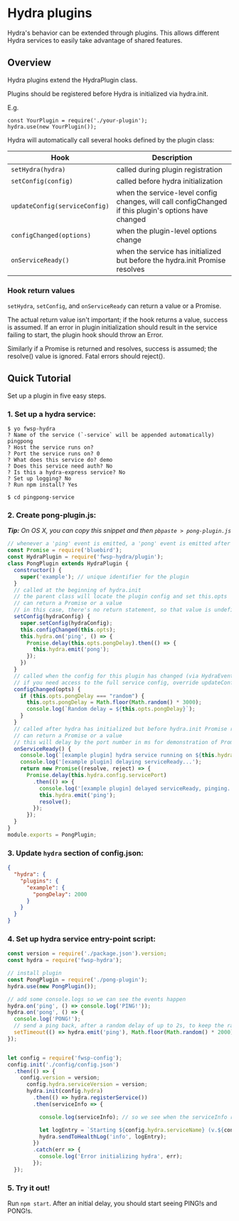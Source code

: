 # Hydra plugins

Hydra's behavior can be extended through plugins.
This allows different Hydra services to easily take advantage of shared features.

## Overview

Hydra plugins extend the HydraPlugin class.

Plugins should be registered before Hydra is initialized via hydra.init.

E.g.

```
const YourPlugin = require('./your-plugin');
hydra.use(new YourPlugin());
```

Hydra will automatically call several hooks defined by the plugin class:

| Hook | Description
| --- | ---
| `setHydra(hydra)` | called during plugin registration
| `setConfig(config)` | called before hydra initialization
| `updateConfig(serviceConfig)` | when the service-level config changes, will call configChanged if this plugin's options have changed
| `configChanged(options)` | when the plugin-level options change
| `onServiceReady()` | when the service has initialized but before the hydra.init Promise resolves

### Hook return values

`setHydra`, `setConfig`, and `onServiceReady` can return a value or a Promise.

The actual return value isn't important; if the hook returns a value, success is assumed.
If an error in plugin initialization should result in the service failing to start,
the plugin hook should throw an Error.

Similarly if a Promise is returned and resolves, success is assumed; the resolve() value is ignored.
Fatal errors should reject().

## Quick Tutorial

Set up a plugin in five easy steps.

### 1. Set up a hydra service:

```
$ yo fwsp-hydra
? Name of the service (`-service` will be appended automatically) pingpong
? Host the service runs on?
? Port the service runs on? 0
? What does this service do? demo
? Does this service need auth? No
? Is this a hydra-express service? No
? Set up logging? No
? Run npm install? Yes

$ cd pingpong-service
```

### 2. Create pong-plugin.js:

***Tip:** On OS X, you can copy this snippet and then `pbpaste > pong-plugin.js`*

```javascript
// whenever a 'ping' event is emitted, a 'pong' event is emitted after a user-defined delay
const Promise = require('bluebird');
const HydraPlugin = require('fwsp-hydra/plugin');
class PongPlugin extends HydraPlugin {
  constructor() {
    super('example'); // unique identifier for the plugin
  }
  // called at the beginning of hydra.init
  // the parent class will locate the plugin config and set this.opts
  // can return a Promise or a value
  // in this case, there's no return statement, so that value is undefined
  setConfig(hydraConfig) {
    super.setConfig(hydraConfig);
    this.configChanged(this.opts);
    this.hydra.on('ping', () => {
      Promise.delay(this.opts.pongDelay).then(() => {
        this.hydra.emit('pong');
      });
    })
  }
  // called when the config for this plugin has changed (via HydraEvent.CONFIG_UPDATE_EVENT)
  // if you need access to the full service config, override updateConfig(serviceConfig)
  configChanged(opts) {
    if (this.opts.pongDelay === "random") {
      this.opts.pongDelay = Math.floor(Math.random() * 3000);
      console.log(`Random delay = ${this.opts.pongDelay}`);
    }
  }
  // called after hydra has initialized but before hydra.init Promise resolves
  // can return a Promise or a value
  // this will delay by the port number in ms for demonstration of Promise
  onServiceReady() {
    console.log(`[example plugin] hydra service running on ${this.hydra.config.servicePort}`);
    console.log('[example plugin] delaying serviceReady...');
    return new Promise((resolve, reject) => {
      Promise.delay(this.hydra.config.servicePort)
        .then(() => {
          console.log('[example plugin] delayed serviceReady, pinging...');
          this.hydra.emit('ping');
          resolve();
        });
      });
  }
}
module.exports = PongPlugin;
```

### 3. Update `hydra` section of config.json:

```json
{
  "hydra": {
    "plugins": {
      "example": {
        "pongDelay": 2000
      }
    }
  }
}
```

### 4. Set up hydra service entry-point script:
```javascript
const version = require('./package.json').version;
const hydra = require('fwsp-hydra');

// install plugin
const PongPlugin = require('./pong-plugin');
hydra.use(new PongPlugin());

// add some console.logs so we can see the events happen
hydra.on('ping', () => console.log('PING!'));
hydra.on('pong', () => {
  console.log('PONG!');
  // send a ping back, after a random delay of up to 2s, to keep the rally going
  setTimeout(() => hydra.emit('ping'), Math.floor(Math.random() * 2000));
});


let config = require('fwsp-config');
config.init('./config/config.json')
  .then(() => {
    config.version = version;
      config.hydra.serviceVersion = version;
      hydra.init(config.hydra)
        .then(() => hydra.registerService())
        .then(serviceInfo => {

          console.log(serviceInfo); // so we see when the serviceInfo resolves

          let logEntry = `Starting ${config.hydra.serviceName} (v.${config.version})`;
          hydra.sendToHealthLog('info', logEntry);
        })
        .catch(err => {
          console.log('Error initializing hydra', err);
        });
  });
```

### 5. Try it out!

Run `npm start`.  After an initial delay, you should start seeing PING!s and PONG!s.
